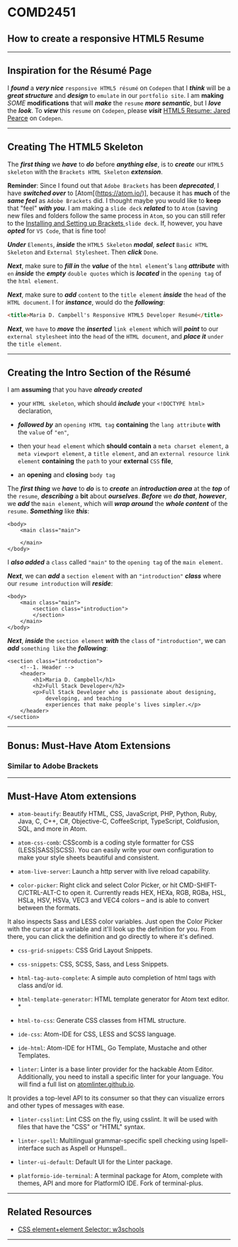 <h1 class="capitalize">COMD2451</h1>
<h2 class="capitalize center">How to create a responsive HTML5 Resume</h2>

---

<section class="section">
	<h2 class="sentence">Inspiration for the Résumé Page</h2>

I ***found*** a ***very nice*** `responsive HTML5 résumé` on `Codepen` that I ***think*** will be a ***great structure*** and ***design*** to `emulate` in our `portfolio site`. I am **making** *SOME* **modifications** that will ***make*** the `resume` ***more semantic***, but I ***love*** the ***look***.
To ***view*** this `resume` on `Codepen`, please ***visit*** [HTML5 Resume: Jared Pearce](https://codepen.io/jaredpearce/pen/iBdxb) on `Codepen`.

</section>

---

<section class="section">
	<h2 class="sentence">Creating The HTML5 Skeleton</h2>

The ***first thing*** we ***have*** to ***do*** before ***anything else***, is to ***create*** our `HTML5 skeleton` with the `Brackets HTML Skeleton` ***extension***.

**Reminder**: Since I found out that `Adobe Brackets` has been ***deprecated***, I have ***switched over*** to [Atom[(https://atom.io/)], because it has **much** of the ***same feel*** as `Adobe Brackets` did. I thought maybe you would like to **keep** that "feel" ***with you***. I am making a `slide deck` ***related*** to to `Atom` (saving new files and folders follow the same process in `Atom`, so you can still refer to the [Installing and Setting up Brackets
](https://github.com/interglobalmedia/brackets-installation-setup/blob/master/brackets-installation-setup.md) `slide deck`. If, however, you have ***opted*** for `VS Code`, that is fine too!

***Under*** `Elements`, ***inside*** the `HTML5 Skeleton` ***modal***, ***select*** `Basic HTML Skeleton` and `External Stylesheet`. Then ***click*** `Done`.

***Next***, make sure to ***fill in*** the ***value*** of the `html element`'s `lang` ***attribute*** with `en` ***inside*** the ***empty*** `double quotes` which is ***located*** in the `opening tag` of the `html element`.

***Next***, make sure to ***add*** `content` to the `title element` ***inside*** the `head` of the `HTML document`. I for ***instance***, would do the ***following***:

```html
<title>Maria D. Campbell's Responsive HTML5 Developer Resumé</title>
```

***Next***, we `have` to ***move*** the ***inserted*** `link element` which will ***point*** to our `external stylesheet` into the `head` of the `HTML document`, and ***place it*** `under` the `title element`.

</section>

---

<section class="section">
	<h2 class="sentence">Creating the Intro Section of the Résumé</h2>

I am **assuming** that you have ***already created***

+ your `HTML skeleton`, which should ***include*** your `<!DOCTYPE html>` declaration,

+ ***followed by*** an `opening HTML tag` **containing** the `lang attribute` **with** the `value` of `"en"`,

+ then your `head element` which **should contain** a `meta charset element`, a `meta viewport element`, a `title element`, and an `external resource link element` **containing** the `path` to your **external** `CSS` **file**,

+ an **opening** and **closing** `body tag`

The ***first thing*** we ***have*** to ***do*** is to ***create*** an ***introduction area*** at the ***top*** of the `resume`, ***describing*** a **bit** about ***ourselves***. ***Before*** we ***do that***, ***however***, we ***add*** the `main element`, which will ***wrap around*** the ***whole content*** of the `resume`. ***Something*** like ***this***:

```html5
<body>
	<main class="main">

	</main>
</body>
```

I ***also added*** a `class` called `"main"` to the `opening tag` of the `main element`.

***Next***, we can ***add*** a `section element` with an `"introduction"` ***class*** where our `resume introduction` will ***reside***:

```html5
<body>
	<main class="main">
		<section class="introduction">
		</section>
	</main>
</body>
```

***Next***, ***inside*** the `section element` ***with*** the `class` of `"introduction"`, we can ***add*** `something like` the ***following***:

```html5
<section class="introduction">
	<!--1. Header -->
	<header>
		<h1>Maria D. Campbell</h1>
		<h2>Full Stack Developer</h2>
		<p>Full Stack Developer who is passionate about designing,
			developing, and teaching
			experiences that make people's lives simpler.</p>
	</header>
</section>
```

</section>

---

<section class="section">
	<h2 class="sentence center">Bonus: Must-Have Atom Extensions</h2>
	<h3 class="sentence center">Similar to Adobe Brackets</h3>
</section>

---

<section class="section">
	<h2 class="sentence">Must-Have Atom extensions</h2>

+ `atom-beautify`: Beautify HTML, CSS, JavaScript, PHP, Python, Ruby, Java, C, C++, C#, Objective-C, CoffeeScript, TypeScript, Coldfusion, SQL, and more in Atom.

+ `atom-css-comb`: CSScomb is a coding style formatter for CSS (LESS|SASS|SCSS). You can easily write your own configuration to make your style sheets beautiful and consistent.

+ `atom-live-server`: Launch a http server with live reload capability.

+ `color-picker`: Right click and select Color Picker, or hit CMD-SHIFT-C/CTRL-ALT-C to open it. Currently reads HEX, HEXa, RGB, RGBa, HSL, HSLa, HSV, HSVa, VEC3 and VEC4 colors – and is able to convert between the formats.

It also inspects Sass and LESS color variables. Just open the Color Picker with the cursor at a variable and it'll look up the definition for you. From there, you can click the definition and go directly to where it's defined.

+ `css-grid-snippets`: CSS Grid Layout Snippets.

+ `css-snippets`: CSS, SCSS, Sass, and Less Snippets.

+ `html-tag-auto-complete`: A simple auto completion of html tags with class and/or id.

+ `html-template-generator`: HTML template generator for Atom text editor. *

+ `html-to-css`: Generate CSS classes from HTML structure.

+ `ide-css`: Atom-IDE for CSS, LESS and SCSS language.

+ `ide-html`: Atom-IDE for HTML, Go Template, Mustache and other Templates.

+ `linter`: Linter is a base linter provider for the hackable Atom Editor. Additionally, you need to install a specific linter for your language. You will find a full list on [atomlinter.github.io](https://atomlinter.github.io/).

It provides a top-level API to its consumer so that they can visualize errors and other types of messages with ease.

+ `linter-csslint`: Lint CSS on the fly, using csslint. It will be used with files that have the "CSS" or "HTML" syntax.

+ `linter-spell`: Multilingual grammar-specific spell checking using Ispell-interface such as Aspell or Hunspell..

+ `linter-ui-default`: Default UI for the Linter package.

+ `platformio-ide-terminal`: A terminal package for Atom, complete with themes, API and more for PlatformIO IDE. Fork of terminal-plus.

</section>

---

<section class="section">
	<h2 class="sentence">Related Resources</h2>

+ [CSS element+element Selector: w3schools](https://www.w3schools.com/cssref/sel_element_pluss.asp)
</section>

---
